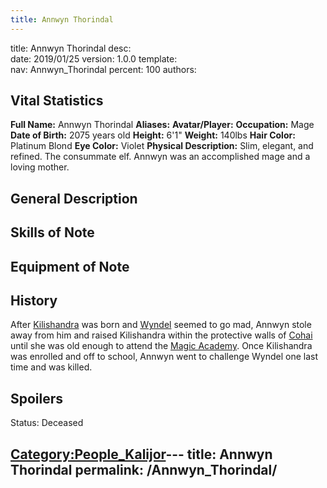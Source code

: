```yaml
---
title: Annwyn Thorindal
---
```


title:		Annwyn Thorindal
desc:		
date:		2019/01/25
version:	1.0.0
template:	
nav:		Annwyn_Thorindal
percent:	100
authors:	
## Vital Statistics

**Full Name:** Annwyn Thorindal
**Aliases:**
**Avatar/Player:**
**Occupation:** Mage
**Date of Birth:** 2075 years old
**Height:** 6'1"
**Weight:** 140lbs
**Hair Color:** Platinum Blond
**Eye Color:** Violet
**Physical Description:** Slim, elegant, and refined. The consummate
elf. Annwyn was an accomplished mage and a loving mother.

## General Description

## Skills of Note

## Equipment of Note

## History

After [Kilishandra](Kilishandra_Thorindal "wikilink") was born and
[Wyndel](Wyndel "wikilink") seemed to go mad, Annwyn stole away from him
and raised Kilishandra within the protective walls of
[Cohai](Cohai_Observatory "wikilink") until she was old enough to attend
the [Magic Academy](Magic_Academy "wikilink"). Once Kilishandra was
enrolled and off to school, Annwyn went to challenge Wyndel one last
time and was killed.

## Spoilers

<spoiler text="Status">Status: Deceased</spoiler>

[Category:People_Kalijor](Category:People_Kalijor "wikilink")---
title: Annwyn Thorindal
permalink: /Annwyn_Thorindal/
---

